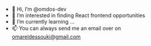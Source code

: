 - 👋 Hi, I’m @omdos-dev
- 👀 I’m interested in finding React frontend opportunities 
- 🌱 I’m currently learning ...
- 📫 You can always send me an email over on omareldessouki@gmail.com

<!---
omdos-dev/omdos-dev is a ✨ special ✨ repository because its `README.md` (this file) appears on your GitHub profile.
You can click the Preview link to take a look at your changes.
--->
